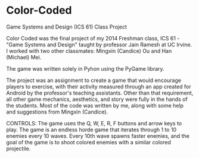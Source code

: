 # Color-Coded
Game Systems and Design (ICS 61) Class Project

Color Coded was the final project of my 2014 Freshman class, ICS 61 - "Game Systems and Design" taught by professor Jain Ramesh at UC Irvine.  I worked with two other classmates: Mingxin (Candice) Ou and Han (Michael) Mei.

The game was written solely in Pyhon using the PyGame library.

The project was an assignment to create a game that would encourage players to exercise, with their activity measured through an app created for Android by the professor's teaching assistants.  Other than that requirement, all other game mechanics, aesthetics, and story were fully in the hands of the students.  Most of the code was written by me, along with some help and suggestions from Mingxin (Candice).

CONTROLS:
The game uses the Q, W, E, R, F buttons and arrow keys to play.  The game is an endless horde game that iterates through 1 to 10 enemies every 10 waves.  Every 10th wave spawns faster enemies, and the goal of the game is to shoot colored enemies with a similar colored projectile.
